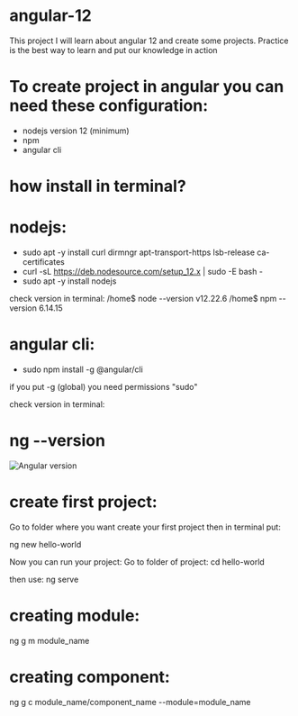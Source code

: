 # angular-12
This project I will learn about angular 12 and create some projects. Practice is the best way to learn and put our knowledge  in action


# To create project in angular you can need these configuration:

* nodejs version 12 (minimum)
* npm 
* angular cli


# how install in terminal?

# nodejs: 
* sudo apt -y install curl dirmngr apt-transport-https lsb-release ca-certificates
* curl -sL https://deb.nodesource.com/setup_12.x | sudo -E bash -
* sudo apt -y install nodejs

check version in terminal:
/home$ node --version
v12.22.6
/home$ npm --version
6.14.15


# angular cli:
* sudo npm install -g @angular/cli

if you put -g (global) you need permissions "sudo"

check version in terminal:

# ng --version


![Angular version](https://miro.medium.com/max/474/1*cRQJaiT9rddJquEdxv0yCw.png)



# create first project:
Go to folder where you want create your first project then in terminal put:

ng new hello-world

Now you can run your project:
Go to folder of project:
cd hello-world

then use:
ng serve


# creating module:
ng g m module_name

# creating component:
ng g c module_name/component_name --module=module_name